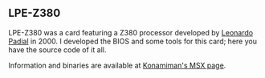 ﻿## LPE-Z380

LPE-Z380 was a card featuring a Z380 processor developed by [Leonardo Padial](http://msx.deneb.nl) in 2000. I developed the BIOS and some tools for this card; here you have the source code of it all.

Information and binaries are available at [Konamiman's MSX page](http://konamiman.com#z380).
